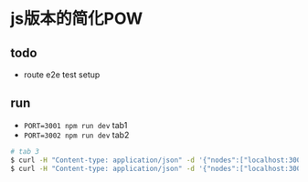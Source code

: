 # js版本的简化POW

## todo

* route e2e test setup

## run

* `PORT=3001 npm run dev` tab1
* `PORT=3002 npm run dev` tab2

```bash
# tab 3
$ curl -H "Content-type: application/json" -d '{"nodes":["localhost:3001", "localhost:3002"]}' localhost:3001/connect
$ curl -H "Content-type: application/json" -d '{"nodes":["localhost:3001", "localhost:3002"]}' localhost:3002/connect
```